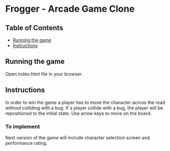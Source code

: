 # Frogger - Arcade Game Clone

## Table of Contents

* [Running the game](#running-the-game)
* [Instructions](#instructions)

## Running the game

Open index.html file in your browser.

## Instructions

In order to win the game a player has to move the character across the road without colliding with a bug.
If a player collide with a bug, the player will be repositioned to the initial state.
Use arrow keys to move on the board.


### To implement
Next version of the game will include character selection screen and performance rating.
